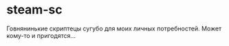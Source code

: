 # steam-sc

Говнянинькие скриптецы сугубо для моих личных потребностей. Может кому-то и пригодятся...
